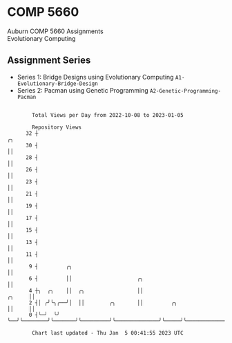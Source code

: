 # COMP 5660
Auburn COMP 5660 Assignments  
Evolutionary Computing

## Assignment Series
- Series 1: Bridge Designs using Evolutionary Computing `A1-Evolutionary-Bridge-Design`
- Series 2: Pacman using Genetic Programming `A2-Genetic-Programming-Pacman`

```

        Total Views per Day from 2022-10-08 to 2023-01-05

        Repository Views
      32 ┼                                                                  ╭╮
      30 ┤                                                                  ││
      28 ┤                                                                  ││
      26 ┤                                                                  ││
      23 ┤                                                                  ││
      21 ┤                                                                  ││
      19 ┤                                                                  ││
      17 ┤                                                                  ││
      15 ┤                                                                  ││
      13 ┤                                                                  ││
      11 ┤                                                                  ││
       9 ┤         ╭╮                                                       ││
       6 ┤         ││                     ╭╮                                ││
       4 ┼╮  ╭╮    ││  ╭╮                 ││                         ╭╮     ││
       2 ┤│ ╭╯╰╮╭──╯│  ││        ╭╮       ││         ╭╮              ││     ││
       0 ┤╰─╯  ╰╯   ╰──╯╰────────╯╰───────╯╰─────────╯╰──────────────╯╰─────╯╰─────────────────────

        Chart last updated - Thu Jan  5 00:41:55 2023 UTC
        
```

